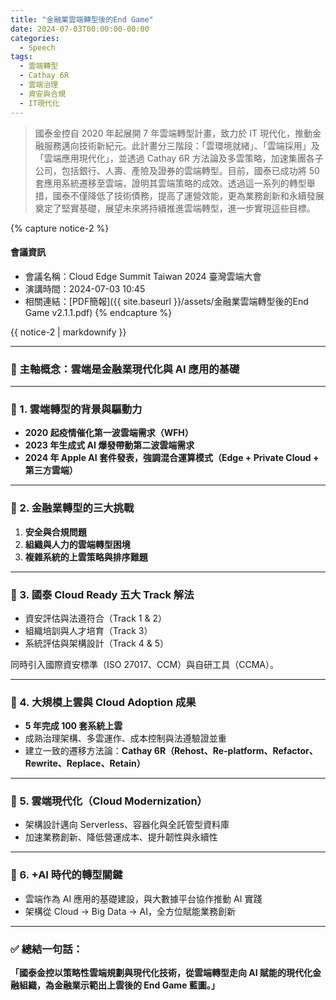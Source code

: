 ```yaml
---
title: "金融業雲端轉型後的End Game"
date: 2024-07-03T00:00:00-00:00
categories:
  - Speech
tags:
  - 雲端轉型
  - Cathay 6R
  - 雲端治理
  - 資安與合規
  - IT現代化
---
```


> 國泰金控自 2020 年起展開 7 年雲端轉型計畫，致力於 IT 現代化，推動金融服務邁向技術新紀元。此計畫分三階段：「雲環境就緒」、「雲端採用」及「雲端應用現代化」，並透過 Cathay 6R 方法論及多雲策略，加速集團各子公司，包括銀行、人壽、產險及證券的雲端轉型。目前，國泰已成功將 50 套應用系統遷移至雲端，證明其雲端策略的成效。透過這一系列的轉型舉措，國泰不僅降低了技術債務，提高了運營效能，更為業務創新和永續發展奠定了堅實基礎，展望未來將持續推進雲端轉型，進一步實現這些目標。

{% capture notice-2 %}
#### 會議資訊

* 會議名稱：Cloud Edge Summit Taiwan 2024 臺灣雲端大會
* 演講時間：2024-07-03 10:45
* 相關連結：[PDF簡報]({{ site.baseurl }}/assets/金融業雲端轉型後的End Game v2.1.1.pdf)
  {% endcapture %}

<div class="notice">{{ notice-2 | markdownify }}</div>



------

### 🔹 主軸概念：雲端是金融業現代化與 AI 應用的基礎

------

### 📌 1. 雲端轉型的背景與驅動力

- **2020 起疫情催化第一波雲端需求（WFH）**
- **2023 年生成式 AI 爆發帶動第二波雲端需求**
- **2024 年 Apple AI 套件發表，強調混合運算模式（Edge + Private Cloud + 第三方雲端）**

------

### 📌 2. 金融業轉型的三大挑戰

1. **安全與合規問題**
2. **組織與人力的雲端轉型困境**
3. **複雜系統的上雲策略與排序難題**

------

### 📌 3. 國泰 Cloud Ready 五大 Track 解法

- 資安評估與法遵符合（Track 1 & 2）
- 組織培訓與人才培育（Track 3）
- 系統評估與架構設計（Track 4 & 5）

同時引入國際資安標準（ISO 27017、CCM）與自研工具（CCMA）。

------

### 📌 4. 大規模上雲與 Cloud Adoption 成果

- **5 年完成 100 套系統上雲**
- 成熟治理架構、多雲運作、成本控制與法遵驗證並重
- 建立一致的遷移方法論：**Cathay 6R（Rehost、Re-platform、Refactor、Rewrite、Replace、Retain）**

------

### 📌 5. 雲端現代化（Cloud Modernization）

- 架構設計邁向 Serverless、容器化與全託管型資料庫
- 加速業務創新、降低營運成本、提升韌性與永續性

------

### 📌 6. +AI 時代的轉型關鍵

- 雲端作為 AI 應用的基礎建設，與大數據平台協作推動 AI 實踐
- 架構從 Cloud → Big Data → AI，全方位賦能業務創新

------

### ✅ 總結一句話：

**「國泰金控以策略性雲端規劃與現代化技術，從雲端轉型走向 AI 賦能的現代化金融組織，為金融業示範出上雲後的 End Game 藍圖。」**
